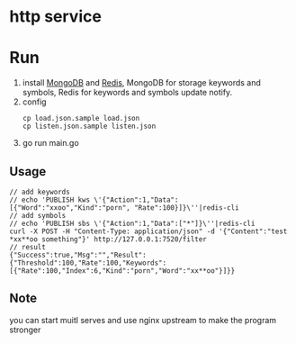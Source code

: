 # http service

# Run

1. install [MongoDB](http://docs.mongodb.org/manual/installation) and [Redis](http://redis.io/download#installation), MongoDB for storage keywords and symbols, Redis for keywords and symbols update notify.
2. config
	```
	cp load.json.sample load.json
	cp listen.json.sample listen.json
	```
3. go run main.go

## Usage

```
// add keywords
// echo 'PUBLISH kws \'{"Action":1,"Data":[{"Word":"xxoo","Kind":"porn", "Rate":100}]}\''|redis-cli
// add symbols
// echo 'PUBLISH sbs \'{"Action":1,"Data":["*"]}\''|redis-cli
curl -X POST -H "Content-Type: application/json" -d '{"Content":"test *xx**oo something"}' http://127.0.0.1:7520/filter
// result
{"Success":true,"Msg":"","Result":{"Threshold":100,"Rate":100,"Keywords":[{"Rate":100,"Index":6,"Kind":"porn","Word":"xx**oo"}]}}
```

## Note

you can start muitl serves and use nginx upstream to make the program stronger

